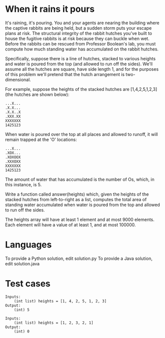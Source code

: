 When it rains it pours
======================

It's raining, it's pouring. You and your agents are nearing the building where the captive rabbits are being held, but a sudden storm puts your escape plans at risk. The structural integrity of the rabbit hutches you've built to house the fugitive rabbits is at risk because they can buckle when wet. Before the rabbits can be rescued from Professor Boolean's lab, you must compute how much standing water has accumulated on the rabbit hutches. 

Specifically, suppose there is a line of hutches, stacked to various heights and water is poured from the top (and allowed to run off the sides). We'll assume all the hutches are square, have side length 1, and for the purposes of this problem we'll pretend that the hutch arrangement is two-dimensional.

For example, suppose the heights of the stacked hutches are [1,4,2,5,1,2,3] (the hutches are shown below):

```
...X...
.X.X...
.X.X..X
.XXX.XX
XXXXXXX
1425123
```

When water is poured over the top at all places and allowed to runoff, it will remain trapped at the 'O' locations:

```
...X...
.XOX...
.XOXOOX
.XXXOXX
XXXXXXX
1425123
```

The amount of water that has accumulated is the number of Os, which, in this instance, is 5.

Write a function called answer(heights) which, given the heights of the stacked hutches from left-to-right as a list, computes the total area of standing water accumulated when water is poured from the top and allowed to run off the sides. 

The heights array will have at least 1 element and at most 9000 elements. Each element will have a value of at least 1, and at most 100000.

Languages
=========

To provide a Python solution, edit solution.py
To provide a Java solution, edit solution.java

Test cases
==========

```
Inputs:
    (int list) heights = [1, 4, 2, 5, 1, 2, 3]
Output:
    (int) 5

Inputs:
    (int list) heights = [1, 2, 3, 2, 1]
Output:
    (int) 0
```
